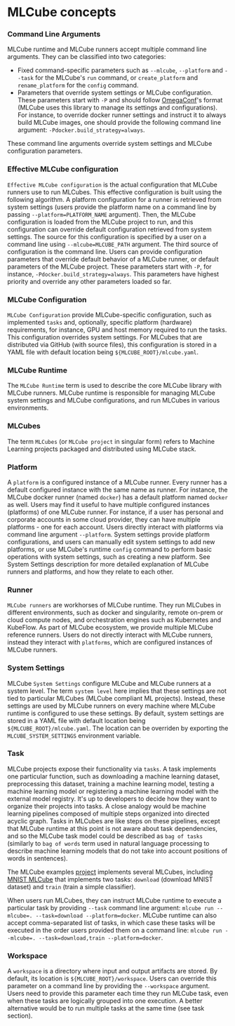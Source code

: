 # MLCube concepts

### Command Line Arguments
MLCube runtime and MLCube runners accept multiple command line arguments. They can be classified into two categories:

- Fixed command-specific parameters such as `--mlcube`, `--platform` and `--task` for the MLCube's `run` command, or
  `create_platform` and `rename_platform` for the `config` command.
- Parameters that override system settings or MLCube configuration. These parameters start with `-P` and should follow
  [OmegaConf](https://omegaconf.readthedocs.io/)'s format (MLCube uses this library to manage its settings and 
  configurations). For instance, to override docker runner settings and instruct it to always build MLCube images,
  one should provide the following command line argument: `-Pdocker.build_strategy=always`.

These command line arguments override system settings and MLCube configuration parameters.

### Effective MLCube configuration
`Effective MLCube configuration` is the actual configuration that MLCube runners use to run MLCubes. This effective
configuration is built using the following algorithm. A platform configuration for a runner is retrieved from system 
settings (users provide the platform name on a command line by passing `--platform=PLATFORM_NAME` argument). Then, 
the MLCube configuration is loaded from the MLCube project to run, and this configuration can override default 
configuration retrieved from system settings. The source for this configuration is specified by a user on a command line
using `--mlcube=MLCUBE_PATH` argument. The third source of configuration is the command line. Users can provide 
configuration parameters that override default behavior of a MLCube runner, or default parameters of the MLCube project.
These parameters start with `-P`, for instance, `-Pdocker.build_strategy=always`. This parameters have highest priority 
and override any other parameters loaded so far.

### MLCube Configuration
`MLCube Configuration` provide MLCube-specific configuration, such as implemented `tasks` and, optionally, specific 
platform (hardware) requirements, for instance, GPU and host memory required to run the tasks. This configuration 
overrides system settings. For MLCubes that are distributed via GitHub (with source files), this configuration is
stored in a YAML file with default location being `${MLCUBE_ROOT}/mlcube.yaml`.

### MLCube Runtime
The `MLCube Runtime` term is used to describe the core MLCube library with MLCube runners. MLCube runtime is responsible
for managing MLCube system settings and MLCube configurations, and run MLCubes in various environments.

### MLCubes
The term `MLCubes` (or `MLCube project` in singular form) refers to Machine Learning projects packaged and distributed 
using MLCube stack.

### Platform
A `platform` is a configured instance of a MLCube runner. Every runner has a default configured instance with the same
name as runner. For instance, the MLCube docker runner (named `docker`) has a default platform named `docker` as well.
Users may find it useful to have multiple configured instances (platforms) of one MLCube runner. For instance, if a user
has personal and corporate accounts in some cloud provider, they can have multiple platforms - one for each account.
Users directly interact with platforms via command line argument `--platform`. System settings provide platform 
configurations, and users can manually edit system settings to add new platforms, or use MLCube's runtime `config` 
command to perform basic operations with system settings, such as creating a new platform. See System Settings 
description for more detailed explanation of MLCube runners and platforms, and how they relate to each other.

### Runner
`MLCube runners` are workhorses of MLCube runtime. They run MLCubes in different environments, such as docker and 
singularity, remote on-prem or cloud compute nodes, and orchestration engines such as Kubernetes and KubeFlow. As part
of MLCube ecosystem, we provide multiple MLCube reference runners. Users do not directly interact with MLCube runners,
instead they interact with `platforms`, which are configured instances of MLCube runners.

### System Settings
MLCube `System Settings` configure MLCube and MLCube runners at a system level. The term `system level` here implies 
that these settings are not tied to particular MLCubes (MLCube compliant ML projects). Instead, these settings are 
used by MLCube runners on every machine where MLCube runtime is configured to use these settings. By default, system
settings are stored in a YAML file with default location being `${MLCUBE_ROOT}/mlcube.yaml`. The location can be
overriden by exporting the `MLCUBE_SYSTEM_SETTINGS` environment variable.

### Task
MLCube projects expose their functionality via `tasks`. A task implements one particular function, such as downloading
a machine learning dataset, preprocessing this dataset, training a machine learning model, testing a machine learning 
model or registering a machine learning model with the external model registry. It's up to developers to decide how they
want to organize their projects into tasks. A close analogy would be machine learning pipelines composed of multiple
steps organized into directed acyclic graph. Tasks in MLCubes are like steps on these pipelines, except that MLCube 
runtime at this point is not aware about task dependencies, and so the MLCube task model could be described as 
`bag of tasks` (similarly to `bag of words` term used in natural language processing to describe machine learning models
that do not take into account positions of words in sentences).

The MLCube examples [project](https://github.com/mlcommons/mlcube_examples) implements several MLCubes, including 
[MNIST MLCube](https://github.com/mlcommons/mlcube_examples/blob/master/mnist/mlcube.yaml) that implements two tasks:
`download` (download MNIST dataset) and `train` (train a simple classifier).

When users run MLCubes, they can instruct MLCube runtime to execute a particular task by providing `--task` command
line argument: `mlcube run --mlcube=. --task=download --platform=docker`. MLCube runtime can also accept 
comma-separated list of tasks, in which case these tasks will be executed in the order users provided them on a command
line: `mlcube run --mlcube=. --task=download,train --platform=docker`.

### Workspace
A `workspace` is a directory where input and output artifacts are stored. By default, its location is 
`${MLCUBE_ROOT}/workspace`. Users can override this parameter on a command line by providing the `--workspace` argument.
Users need to provide this parameter each time they run MLCube task, even when these tasks are logically grouped into 
one execution. A better alternative would be to run multiple tasks at the same time (see task section).
